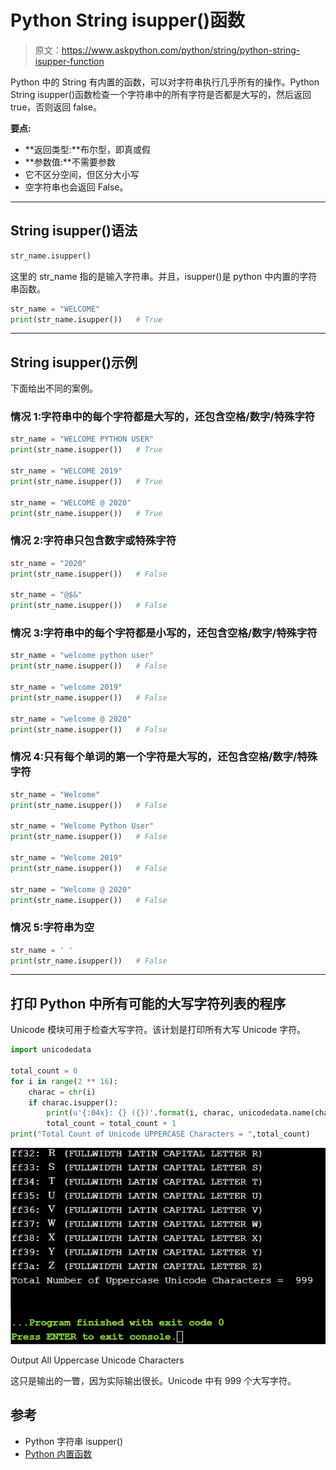 # Python String isupper()函数

> 原文：<https://www.askpython.com/python/string/python-string-isupper-function>

Python 中的 String 有内置的函数，可以对字符串执行几乎所有的操作。Python String isupper()函数检查一个字符串中的所有字符是否都是大写的，然后返回 true，否则返回 false。

**要点:**

*   **返回类型:**布尔型，即真或假
*   **参数值:**不需要参数
*   它不区分空间，但区分大小写
*   空字符串也会返回 False。

* * *

## String isupper()语法

```py
str_name.isupper()

```

这里的 str_name 指的是输入字符串。并且，isupper()是 python 中内置的字符串函数。

```py
str_name = "WELCOME"
print(str_name.isupper())   # True

```

* * *

## String isupper()示例

下面给出不同的案例。

### 情况 1:字符串中的每个字符都是大写的，还包含空格/数字/特殊字符

```py
str_name = "WELCOME PYTHON USER"
print(str_name.isupper())   # True

str_name = "WELCOME 2019"
print(str_name.isupper())   # True

str_name = "WELCOME @ 2020"
print(str_name.isupper())   # True

```

### 情况 2:字符串只包含数字或特殊字符

```py
str_name = "2020"
print(str_name.isupper())   # False

str_name = "@$&"
print(str_name.isupper())   # False

```

### 情况 3:字符串中的每个字符都是小写的，还包含空格/数字/特殊字符

```py
str_name = "welcome python user"
print(str_name.isupper())   # False

str_name = "welcome 2019"
print(str_name.isupper())   # False

str_name = "welcome @ 2020"
print(str_name.isupper())   # False

```

### 情况 4:只有每个单词的第一个字符是大写的，还包含空格/数字/特殊字符

```py
str_name = "Welcome"
print(str_name.isupper())   # False

str_name = "Welcome Python User"
print(str_name.isupper())   # False

str_name = "Welcome 2019"
print(str_name.isupper())   # False

str_name = "Welcome @ 2020"
print(str_name.isupper())   # False

```

### 情况 5:字符串为空

```py
str_name = ' '
print(str_name.isupper())   # False

```

* * *

## 打印 Python 中所有可能的大写字符列表的程序

Unicode 模块可用于检查大写字符。该计划是打印所有大写 Unicode 字符。

```py
import unicodedata

total_count = 0
for i in range(2 ** 16):
    charac = chr(i)
    if charac.isupper():
        print(u'{:04x}: {} ({})'.format(i, charac, unicodedata.name(charac, 'UNNAMED')))
        total_count = total_count + 1
print("Total Count of Unicode UPPERCASE Characters = ",total_count)

```

![Output All Uppercase Unicode Characters](img/8372df5b0338a2cebb8dbf60735cc0dc.png)

Output All Uppercase Unicode Characters

这只是输出的一瞥，因为实际输出很长。Unicode 中有 999 个大写字符。

## 参考

*   Python 字符串 isupper()
*   [Python 内置函数](https://docs.python.org/3/library/stdtypes.html)